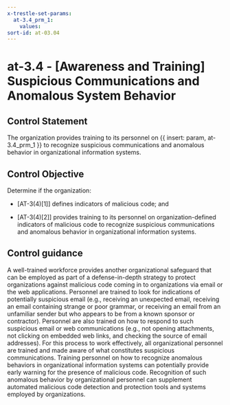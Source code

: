 ```yaml
---
x-trestle-set-params:
  at-3.4_prm_1:
    values:
sort-id: at-03.04
---
```


# at-3.4 - \[Awareness and Training\] Suspicious Communications and Anomalous System Behavior

## Control Statement

The organization provides training to its personnel on {{ insert: param, at-3.4_prm_1 }} to recognize suspicious communications and anomalous behavior in organizational information systems.

## Control Objective

Determine if the organization:

- \[AT-3(4)[1]\] defines indicators of malicious code; and

- \[AT-3(4)[2]\] provides training to its personnel on organization-defined indicators of malicious code to recognize suspicious communications and anomalous behavior in organizational information systems.

## Control guidance

A well-trained workforce provides another organizational safeguard that can be employed as part of a defense-in-depth strategy to protect organizations against malicious code coming in to organizations via email or the web applications. Personnel are trained to look for indications of potentially suspicious email (e.g., receiving an unexpected email, receiving an email containing strange or poor grammar, or receiving an email from an unfamiliar sender but who appears to be from a known sponsor or contractor). Personnel are also trained on how to respond to such suspicious email or web communications (e.g., not opening attachments, not clicking on embedded web links, and checking the source of email addresses). For this process to work effectively, all organizational personnel are trained and made aware of what constitutes suspicious communications. Training personnel on how to recognize anomalous behaviors in organizational information systems can potentially provide early warning for the presence of malicious code. Recognition of such anomalous behavior by organizational personnel can supplement automated malicious code detection and protection tools and systems employed by organizations.
